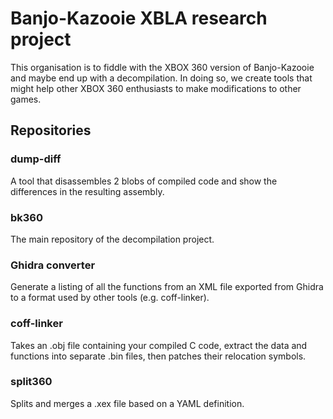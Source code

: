 # Banjo-Kazooie XBLA research project

This organisation is to fiddle with the XBOX 360 version of Banjo-Kazooie and maybe end up with a decompilation. In doing so, we create tools that might help other XBOX 360 enthusiasts to make modifications to other games.

## Repositories

### dump-diff

A tool that disassembles 2 blobs of compiled code and show the differences in the resulting assembly.

### bk360

The main repository of the decompilation project.

### Ghidra converter

Generate a listing of all the functions from an XML file exported from Ghidra to a format used by other tools (e.g. coff-linker).

### coff-linker

Takes an .obj file containing your compiled C code, extract the data and functions into separate .bin files, then patches their relocation symbols.

### split360

Splits and merges a .xex file based on a YAML definition.
